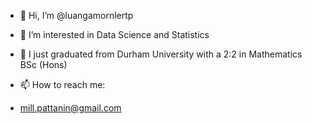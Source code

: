- 👋 Hi, I’m @luangamornlertp
- 👀 I’m interested in Data Science and Statistics
- 🌱 I just graduated from Durham University with a 2:2 in Mathematics BSc (Hons)

- 📫 How to reach me:
- mill.pattanin@gmail.com

<!---
luangamornlertp/luangamornlertp is a ✨ special ✨ repository because its `README.md` (this file) appears on your GitHub profile.
You can click the Preview link to take a look at your changes.
--->
